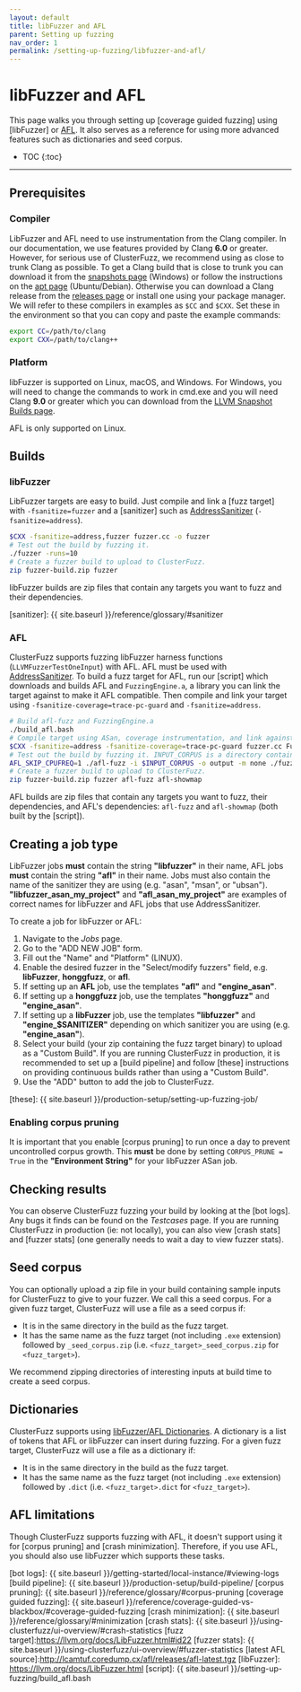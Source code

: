```yaml
---
layout: default
title: libFuzzer and AFL
parent: Setting up fuzzing
nav_order: 1
permalink: /setting-up-fuzzing/libfuzzer-and-afl/
---
```


# libFuzzer and AFL
This page walks you through setting up [coverage guided fuzzing] using
[libFuzzer] or [AFL]. It also serves as a reference for using more advanced
features such as dictionaries and seed corpus.

- TOC
{:toc}

---

## Prerequisites

### Compiler
LibFuzzer and AFL need to use instrumentation from the Clang compiler. In our
documentation, we use features provided by Clang **6.0** or greater. However,
for serious use of ClusterFuzz, we recommend using as close to trunk Clang as
possible. To get a Clang build that is close to trunk you can download it from
the [snapshots page] (Windows) or follow the instructions on the [apt page]
(Ubuntu/Debian). Otherwise you can download a Clang release from the [releases
page] or install one using your package manager. We will refer to these
compilers in examples as `$CC` and `$CXX`. Set these in the environment so that
you can copy and paste the example commands:

```bash
export CC=/path/to/clang
export CXX=/path/to/clang++
```

[releases page]: http://releases.llvm.org/download.html
[apt page]: https://apt.llvm.org/
[snapshots page]: https://llvm.org/builds/

### Platform
libFuzzer is supported on Linux, macOS, and Windows. For Windows, you will need
to change the commands to work in cmd.exe and you will need Clang **9.0** or
greater which you can download from the [LLVM Snapshot Builds page].

AFL is only supported on Linux.

[LLVM Snapshot Builds page]: https://llvm.org/builds/

## Builds

### libFuzzer
LibFuzzer targets are easy to build. Just compile and link a [fuzz target] with
`-fsanitize=fuzzer` and a [sanitizer] such as [AddressSanitizer]
(`-fsanitize=address`).

```bash
$CXX -fsanitize=address,fuzzer fuzzer.cc -o fuzzer
# Test out the build by fuzzing it.
./fuzzer -runs=10
# Create a fuzzer build to upload to ClusterFuzz.
zip fuzzer-build.zip fuzzer
```

libFuzzer builds are zip files that contain any targets you want to fuzz and
their dependencies.

[sanitizer]: {{ site.baseurl }}/reference/glossary/#sanitizer

### AFL
ClusterFuzz supports fuzzing libFuzzer harness functions
(`LLVMFuzzerTestOneInput`) with AFL. AFL must be used with [AddressSanitizer].
To build a fuzz target for AFL, run our [script] which downloads and builds AFL
and `FuzzingEngine.a`, a library you can link the target against to make it AFL
compatible. Then compile and link your target using
`-fsanitize-coverage=trace-pc-guard` and `-fsanitize=address`.


```bash
# Build afl-fuzz and FuzzingEngine.a
./build_afl.bash
# Compile target using ASan, coverage instrumentation, and link against FuzzingEngine.a
$CXX -fsanitize=address -fsanitize-coverage=trace-pc-guard fuzzer.cc FuzzingEngine.a -o fuzzer
# Test out the build by fuzzing it. INPUT_CORPUS is a directory containing files. Ctrl-C when done.
AFL_SKIP_CPUFREQ=1 ./afl-fuzz -i $INPUT_CORPUS -o output -m none ./fuzzer
# Create a fuzzer build to upload to ClusterFuzz.
zip fuzzer-build.zip fuzzer afl-fuzz afl-showmap
```

AFL builds are zip files that contain any targets you want to fuzz, their
dependencies, and AFL's dependencies: `afl-fuzz` and `afl-showmap` (both built
by the [script]).

## Creating a job type
LibFuzzer jobs **must** contain the string **"libfuzzer"** in their name, AFL
jobs **must** contain the string **"afl"** in their name. Jobs must also contain
the name of the sanitizer they are using (e.g. "asan", "msan",  or "ubsan").
**"libfuzzer_asan_my_project"** and **"afl_asan_my_project"** are examples of
correct names for libFuzzer and AFL jobs that use AddressSanitizer.

To create a job for libFuzzer or AFL:
1. Navigate to the *Jobs* page.
2. Go to the "ADD NEW JOB" form.
3. Fill out the "Name" and "Platform" (LINUX).
4. Enable the desired fuzzer in the "Select/modify fuzzers" field, e.g.
   **libFuzzer**, **honggfuzz**, or **afl**.
5. If setting up an **AFL** job, use the templates **"afl"** and
   **"engine_asan"**.
6. If setting up a **honggfuzz** job, use the templates **"honggfuzz"** and 
   **"engine_asan"**.
7. If setting up a **libFuzzer** job, use the templates **"libfuzzer"** and
   **"engine_$SANITIZER"** depending on which sanitizer you are using (e.g.
   **"engine_asan"**).
8. Select your build (your zip containing the fuzz target binary) to upload as a
   "Custom Build". If you are running ClusterFuzz in production, it is
   recommended to set up a [build pipeline] and follow [these] instructions on
   providing continuous builds rather than using a "Custom Build".
9. Use the "ADD" button to add the job to ClusterFuzz.

[these]: {{ site.baseurl }}/production-setup/setting-up-fuzzing-job/

### Enabling corpus pruning
It is important that you enable [corpus pruning] to run once a day to prevent
uncontrolled corpus growth. This **must** be done by setting `CORPUS_PRUNE =
True` in the **"Environment String"** for your libFuzzer ASan job.

## Checking results
You can observe ClusterFuzz fuzzing your build by looking at the [bot logs]. Any
bugs it finds can be found on the *Testcases* page. If you are running
ClusterFuzz in production (ie: not locally), you can also view [crash stats] and
[fuzzer stats] (one generally needs to wait a day to view fuzzer stats).

## Seed corpus
You can optionally upload a zip file in your build containing sample inputs for
ClusterFuzz to give to your fuzzer. We call this a seed corpus. For a given fuzz
target, ClusterFuzz will use a file as a seed corpus if:

* It is in the same directory in the build as the fuzz target.
* It has the same name as the fuzz target (not including `.exe` extension)
  followed by `_seed_corpus.zip` (i.e. `<fuzz_target>_seed_corpus.zip` for
  `<fuzz_target>`).

We recommend zipping directories of interesting inputs at build time to create a
seed corpus.

## Dictionaries
ClusterFuzz supports using [libFuzzer/AFL Dictionaries]. A dictionary is a list
of tokens that AFL or libFuzzer can insert during fuzzing. For a given fuzz
target, ClusterFuzz will use a file as a dictionary if:

* It is in the same directory in the build as the fuzz target.
* It has the same name as the fuzz target (not including `.exe` extension)
  followed by `.dict` (i.e. `<fuzz_target>.dict` for `<fuzz_target>`).

[libFuzzer/AFL Dictionaries]: https://llvm.org/docs/LibFuzzer.html#dictionaries

## AFL limitations
Though ClusterFuzz supports fuzzing with AFL, it doesn't support using it for
[corpus pruning] and [crash minimization]. Therefore, if you use AFL, you should
also use libFuzzer which supports these tasks.

[AFL]: http://lcamtuf.coredump.cx/afl/
[AddressSanitizer]: https://clang.llvm.org/docs/AddressSanitizer.html
[afl_driver.cpp]: https://raw.githubusercontent.com/llvm-mirror/compiler-rt/master/lib/fuzzer/afl/afl_driver.cpp
[bot logs]: {{ site.baseurl }}/getting-started/local-instance/#viewing-logs
[build pipeline]: {{ site.baseurl }}/production-setup/build-pipeline/
[corpus pruning]: {{ site.baseurl }}/reference/glossary/#corpus-pruning
[coverage guided fuzzing]: {{ site.baseurl }}/reference/coverage-guided-vs-blackbox/#coverage-guided-fuzzing
[crash minimization]: {{ site.baseurl }}/reference/glossary/#minimization
[crash stats]: {{ site.baseurl }}/using-clusterfuzz/ui-overview/#crash-statistics
[fuzz target]:https://llvm.org/docs/LibFuzzer.html#id22
[fuzzer stats]: {{ site.baseurl }}/using-clusterfuzz/ui-overview/#fuzzer-statistics
[latest AFL source]:http://lcamtuf.coredump.cx/afl/releases/afl-latest.tgz
[libFuzzer]: https://llvm.org/docs/LibFuzzer.html
[script]: {{ site.baseurl }}/setting-up-fuzzing/build_afl.bash
